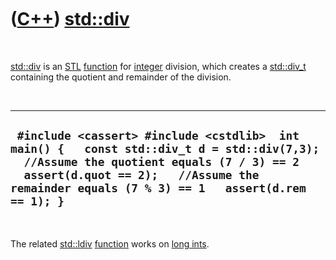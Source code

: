 



 

 

 

 

 

([C++](Cpp.md)) [std::div](CppDiv.md)
=======================================

 

[std::div](CppDiv.md) is an [STL](CppStl.md)
[function](CppFunction.md) for [integer](CppInt.md) division, which
creates a [std::div\_t](CppDiv_t.md) containing the quotient and
remainder of the division.

 

  ---------------------------------------------------------------------------------------------------------------------------------------------------------------------------------------------------------------------------------------
  ` #include <cassert> #include <cstdlib>  int main() {   const std::div_t d = std::div(7,3);   //Assume the quotient equals (7 / 3) == 2   assert(d.quot == 2);   //Assume the remainder equals (7 % 3) == 1   assert(d.rem  == 1); }`
  ---------------------------------------------------------------------------------------------------------------------------------------------------------------------------------------------------------------------------------------

 

The related [std::ldiv](CppLdiv.md) [function](CppFunction.md) works
on [long ints](CppLongInt.md).

 

 

 

 

 





 



